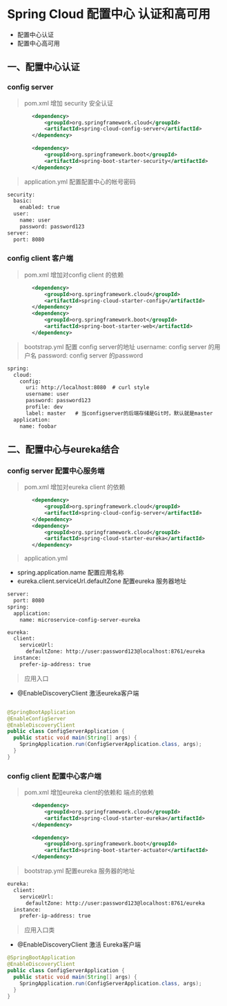 # Spring Cloud 配置中心 认证和高可用

* 配置中心认证
* 配置中心高可用

## 一、配置中心认证

### config server

> pom.xml 增加 security 安全认证

```xml
		<dependency>
			<groupId>org.springframework.cloud</groupId>
			<artifactId>spring-cloud-config-server</artifactId>
		</dependency>
		
		<dependency>
			<groupId>org.springframework.boot</groupId>
			<artifactId>spring-boot-starter-security</artifactId>
		</dependency>
```

> application.yml 配置配置中心的帐号密码
```xml
security:
  basic:
    enabled: true
  user:
    name: user
    password: password123
server:
  port: 8080

```

### config client 客户端

> pom.xml 增加对config client 的依赖

```xml
		<dependency>
			<groupId>org.springframework.cloud</groupId>
			<artifactId>spring-cloud-starter-config</artifactId>
		</dependency>
		<dependency>
			<groupId>org.springframework.boot</groupId>
			<artifactId>spring-boot-starter-web</artifactId>
		</dependency>
```

> bootstrap.yml 配置 config server的地址
> username: config  server 的用户名
> password: config  server 的password
```xml
spring:
  cloud:
    config:
      uri: http://localhost:8080  # curl style
      username: user
      password: password123
      profile: dev
      label: master   # 当configserver的后端存储是Git时，默认就是master 
  application:
    name: foobar
```


## 二、配置中心与eureka结合

### config server 配置中心服务端

> pom.xml 增加对eureka client 的依赖

```xml
		<dependency>
			<groupId>org.springframework.cloud</groupId>
			<artifactId>spring-cloud-config-server</artifactId>
		</dependency>
		<dependency>
			<groupId>org.springframework.cloud</groupId>
			<artifactId>spring-cloud-starter-eureka</artifactId>
		</dependency>
```

> application.yml 
* spring.application.name 配置应用名称
* eureka.client.serviceUrl.defaultZone 配置eureka 服务器地址

```xml
server:
  port: 8080
spring:
  application:
    name: microservice-config-server-eureka

eureka:
  client:
    serviceUrl:
      defaultZone: http://user:password123@localhost:8761/eureka
  instance:
    prefer-ip-address: true
```


> 应用入口
* @EnableDiscoveryClient 激活eureka客户端

```java

@SpringBootApplication
@EnableConfigServer
@EnableDiscoveryClient
public class ConfigServerApplication {
  public static void main(String[] args) {
    SpringApplication.run(ConfigServerApplication.class, args);
  }
}
```

### config client 配置中心客户端

> pom.xml 增加eureka clent的依赖和 端点的依赖

```xml
		<dependency>
			<groupId>org.springframework.cloud</groupId>
			<artifactId>spring-cloud-starter-eureka</artifactId>
		</dependency>
		
		<dependency>
			<groupId>org.springframework.boot</groupId>
			<artifactId>spring-boot-starter-actuator</artifactId>
		</dependency>

```


> bootstrap.yml 配置eureka 服务器的地址

```xml
eureka:
  client:
    serviceUrl:
      defaultZone: http://user:password123@localhost:8761/eureka
  instance:
    prefer-ip-address: true
```

> 应用入口类
* @EnableDiscoveryClient 激活 Eureka客户端

```java
@SpringBootApplication
@EnableDiscoveryClient
public class ConfigServerApplication {
  public static void main(String[] args) {
    SpringApplication.run(ConfigServerApplication.class, args);
  }
}
```






